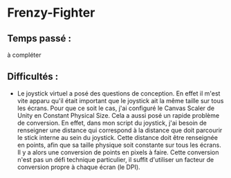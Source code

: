 # Frenzy-Fighter

## Temps passé :

à compléter

## Difficultés :

- Le joystick virtuel a posé des questions de conception. En effet il m'est vite apparu qu'il était important que le joystick ait la même taille sur tous les écrans. Pour que ce soit le cas, j'ai configuré le Canvas Scaler de Unity en Constant Physical Size. Cela a aussi posé un rapide problème de conversion. En effet, dans mon script du joystick, j'ai besoin de renseigner une distance qui correspond à la distance que doit parcourir le stick interne au sein du joystick. Cette distance doit être renseignée en points, afin que sa taille physique soit constante sur tous les écrans. Il y a alors une conversion de points en pixels à faire. Cette conversion n'est pas un défi technique particulier, il suffit d'utiliser un facteur de conversion propre à chaque écran (le DPI).
